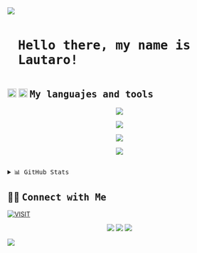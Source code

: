 <!--horizontal divider(gradiant)-->
<img src="https://user-images.githubusercontent.com/73097560/115834477-dbab4500-a447-11eb-908a-139a6edaec5c.gif">

<!--h1 without bottom border-->
<div id="user-content-toc">
  <ul align="left">
    <summary><samp><h1 style="display: inline-block">Hello there, my name is Lautaro!</h1></samp></summary>
  </ul>
</div>


## <picture> <img src = "https://github.com/7oSkaaa/7oSkaaa/blob/main/Images/Programming_Languages.gif?raw=true" width = 20px>  </picture>  <picture> <img src = "https://github.com/7oSkaaa/7oSkaaa/blob/main/Images/CP_PS.gif?raw=true" width = 20px>  </picture><samp> My languajes and tools </samp>

<p align="center">
  <a href="https://skillicons.dev">
    <img src="https://skillicons.dev/icons?i=html,css,c,js,react,nextjs,py,php,laravel,mysql&perline=5" />
  </a>
</p>

<p align="center">
  <a href="https://skillicons.dev">
    <img src="https://skillicons.dev/icons?i=bootstrap,nodejs,npm,docker,yarn,postman&perline=6" />
  </a>
</p>

<p align="center">
  <a href="https://skillicons.dev">
    <img src="https://skillicons.dev/icons?i=bash,powershell,ubuntu,windows,linux,git&perline=6" />
  </a>
</p>

<p align="center">
  <a href="https://skillicons.dev">
    <img src="https://skillicons.dev/icons?i=figma,aws,ps&perline=3" />
  </a>
</p>

##

<details>
  <summary><samp>📊 GitHub Stats</samp></summary>
  <div align="center">
    <img align="center" height='200px' src="https://github-readme-streak-stats.herokuapp.com/?user=lautaRoldan&theme=react&hide_border=true"/>
  </div>
</details>
  

## 🤝🏻 <samp>Connect with Me</samp>
[![VISIT](https://visitcount.itsvg.in/api?id=lautaRoldan&icon=0&color=1)](https://visitcount.itsvg.in)
<p align="center">
  <a href="https://www.linkedin.com/in/lautaroezequielroldan/"><img src="https://img.shields.io/badge/-Lautaro%20Roldan-0077B5?style=flat&logo=Linkedin&logoColor=white"/></a>
  <a href="mailto:lautaro-22@live.com.ar"><img src="https://img.shields.io/badge/-My%20Email%20Redirect-D14836?style=flat&logo=Gmail&logoColor=white"/></a>
  <a href="https://www.instagram.com/laucha_a/"><img src="https://img.shields.io/badge/-@laucha_a-E4405F?style=flat&logo=Instagram&logoColor=white"/></a>
</p>

<!--horizontal divider(gradiant)-->
<img src="https://user-images.githubusercontent.com/73097560/115834477-dbab4500-a447-11eb-908a-139a6edaec5c.gif">
